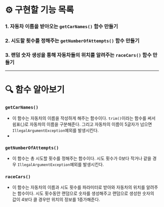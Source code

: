 # ⚙️ 구현할 기능 목록
### 1. 자동차 이름을 받아오는  `getCarNames()` 함수 만들기
### 2. 시도할 횟수를 정해주는  `getNumberOfAttempts()` 함수 만들기
### 3.  랜덤 숫자 생성을 통해 자동차들의 위치를 알려주는 `raceCars()` 함수 만들기

<hr>

# 🔍 함수 알아보기
### `getCarNames()`
- 이 함수는 자동차의 이름을 작성하게 해주는 함수이다. `trim()`이라는 함수를 써서 쉼표(,)로 
자동차의 이름을 구분해준다. 그리고 자동차의 이름이 5글자가 넘으면 `IllegalArgumentException`예외를 발생시킨다.
- 
### `getNumberOfAttempts()`
- 이 함수는 총 시도할 횟수를 정해주는 함수이다. 시도 횟수가 0보다 작거나 같을 경우
`IllegalArgumentException`예외를 발생시킨다.

### `raceCars()`
- 이 함수는 자동차의 이름과 시도 횟수를 파라미터로 받아와 자동차의 위치를 알려주는 함수이다. 시도 횟수동안 랜덤으로 숫자를 
생성해주고 랜덤으로 생성한 숫자의 값이 4보다 클 경우만 위치의 정보를 1증가해준다.
